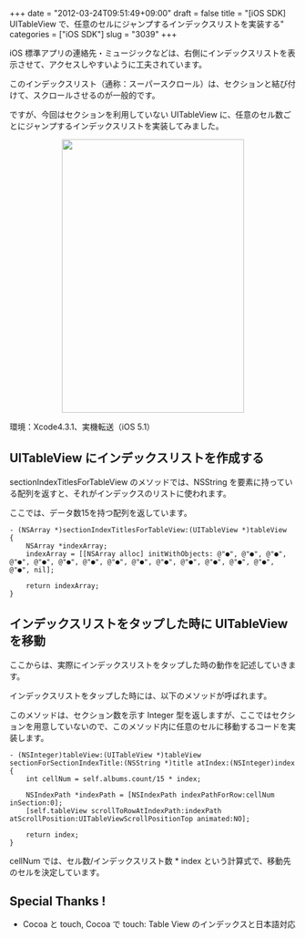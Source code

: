 +++
date = "2012-03-24T09:51:49+09:00"
draft = false
title = "[iOS SDK] UITableView で、任意のセルにジャンプするインデックスリストを実装する"
categories = ["iOS SDK"]
slug = "3039"
+++

iOS 標準アプリの連絡先・ミュージックなどは、右側にインデックスリストを表示させて、アクセスしやすいように工夫されています。

このインデックスリスト（通称：スーパースクロール）は、セクションと結び付けて、スクロールさせるのが一般的です。

ですが、今回はセクションを利用していない UITableView に、任意のセル数ごとにジャンプするインデックスリストを実装してみました。

<img style="display:block; margin-left:auto; margin-right:auto;" src="/images/2012/03/3039_1.png" border="0" width="320" height="480" />

環境：Xcode4.3.1、実機転送（iOS 5.1）

<h2>UITableView にインデックスリストを作成する</h2>

sectionIndexTitlesForTableView のメソッドでは、NSString を要素に持っている配列を返すと、それがインデックスのリストに使われます。

ここでは、データ数15を持つ配列を返しています。

<pre><code>- (NSArray *)sectionIndexTitlesForTableView:(UITableView *)tableView
{
    NSArray *indexArray;
    indexArray = [[NSArray alloc] initWithObjects: @&quot;●&quot;, @&quot;●&quot;, @&quot;●&quot;, @&quot;●&quot;, @&quot;●&quot;, @&quot;●&quot;, @&quot;●&quot;, @&quot;●&quot;, @&quot;●&quot;, @&quot;●&quot;, @&quot;●&quot;, @&quot;●&quot;, @&quot;●&quot;, @&quot;●&quot;, @&quot;●&quot;, nil];
                  
    return indexArray;
}
</code></pre>

<h2>インデックスリストをタップした時に UITableView を移動</h2>

ここからは、実際にインデックスリストをタップした時の動作を記述していきます。

インデックスリストをタップした時には、以下のメソッドが呼ばれます。

このメソッドは、セクション数を示す Integer 型を返しますが、ここではセクションを用意していないので、このメソッド内に任意のセルに移動するコードを実装します。

<pre><code>- (NSInteger)tableView:(UITableView *)tableView sectionForSectionIndexTitle:(NSString *)title atIndex:(NSInteger)index
{
    int cellNum = self.albums.count/15 * index;
    
    NSIndexPath *indexPath = [NSIndexPath indexPathForRow:cellNum inSection:0];
    [self.tableView scrollToRowAtIndexPath:indexPath atScrollPosition:UITableViewScrollPositionTop animated:NO];

	return index;
}
</code></pre>

cellNum では、セル数/インデックスリスト数 * index という計算式で、移動先のセルを決定しています。

<h2>Special Thanks !</h2>

<ul><li>Cocoa と touch, Cocoa で touch: Table View のインデックスと日本語対応</li></ul>
